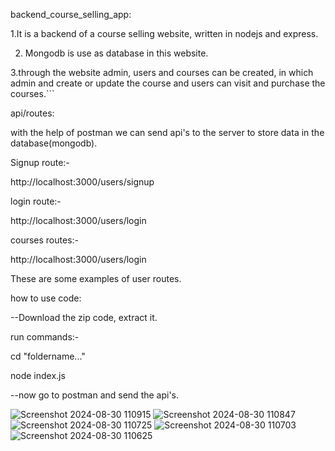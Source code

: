 
backend_course_selling_app:


1.It is a backend of a course selling website, written in nodejs and express.


2. Mongodb is use as database in this website.


3.through the website admin, users and courses can be created, in which admin and create or update the course and users can visit and purchase the courses.```


api/routes:


with the help of postman we can send api's to the server to store data in the database(mongodb).


Signup route:- 


http://localhost:3000/users/signup


login route:- 


http://localhost:3000/users/login


courses routes:-


http://localhost:3000/users/login


These are some examples of user routes.



how to use code:


--Download the zip code, extract it. 


run commands:-


cd "foldername..."


node index.js


--now go to postman and send the api's.


![Screenshot 2024-08-30 110915](https://github.com/user-attachments/assets/ee115878-2405-4fe2-9b53-8d42df03a237)
![Screenshot 2024-08-30 110847](https://github.com/user-attachments/assets/9d464a91-f58c-4843-9b8e-557ec06e2a16)
![Screenshot 2024-08-30 110725](https://github.com/user-attachments/assets/3e8f3dea-c68d-468a-8798-eb7a2cdd6f71)
![Screenshot 2024-08-30 110703](https://github.com/user-attachments/assets/65e02d5c-db49-46ee-b1e7-fb2122698e2f)
![Screenshot 2024-08-30 110625](https://github.com/user-attachments/assets/1b5b46b2-ba34-4fd9-be9b-b1a9a44b3c20)
